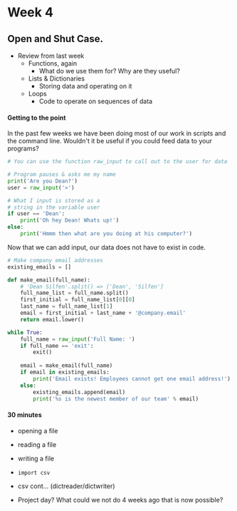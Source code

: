 # Week 4

## Open and Shut Case.

* Review from last week
	* Functions, again
		* What do we use them for? Why are they useful?
	* Lists & Dictionaries
		* Storing data and operating on it
	* Loops
		* Code to operate on sequences of data

#### Getting to the point
In the past few weeks we have been doing most of our work in scripts and the command line. Wouldn't it be useful if you could feed data to your programs?

```python
# You can use the function raw_input to call out to the user for data

# Program pauses & asks me my name
print('Are you Dean?')
user = raw_input('>') 

# What I input is stored as a 
# string in the variable user
if user == 'Dean': 
    print('Oh hey Dean! Whats up!')
else:
    print('Hmmm then what are you doing at his computer?')
```


Now that we can add input, our data does not have to exist in code.

```python
# Make company email addresses 
existing_emails = []

def make_email(full_name):
    # 'Dean Silfen'.split() => ['Dean', 'Silfen']
    full_name_list = full_name.split()
    first_initial = full_name_list[0][0]
    last_name = full_name_list[1]
    email = first_initial + last_name + '@company.email'
    return email.lower()

while True:
    full_name = raw_input('Full Name: ')
    if full_name == 'exit':
        exit()
        
    email = make_email(full_name)
    if email in existing_emails:
        print('Email exists! Employees cannot get one email address!')
    else:
        existing_emails.append(email)
        print('%s is the newest member of our team' % email)
```




#### 30 minutes

* opening a file
* reading a file
* writing a file
* `import csv`

* csv cont... (dictreader/dictwriter)
* Project day? What could we not do 4 weeks ago that is now possible?

